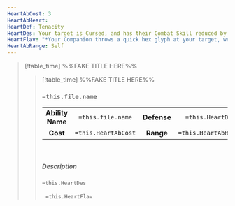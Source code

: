 ```yaml
---
HeartAbCost: 3
HeartAbHeart: 
HeartDef: Tenacity
HeartDes: Your target is Cursed, and has their Combat Skill reduced by 10. This can only affect the same target once.
HeartFlav: "*Your Companion throws a quick hex glyph at your target, weakening them.*"
HeartAbRange: Self
---
```


>[!table_time]  %%FAKE TITLE HERE%%
>>[!table_time]  %%FAKE TITLE HERE%%
>>### `=this.file.name`
>>|  | |  |  |
>>|:--------:|:-------:|:-----:|:--------------:|
>>| **Ability Name** | `=this.file.name` | **Defense** | `=this.HeartDef` |
>>| **Cost** | `=this.HeartAbCost` | **Range**| `=this.HeartAbRange`
>>
>>&nbsp;
>> 
>> ##### Description
>>`=this.HeartDes`
>>
>>&nbsp;
>>`=this.HeartFlav`
>>